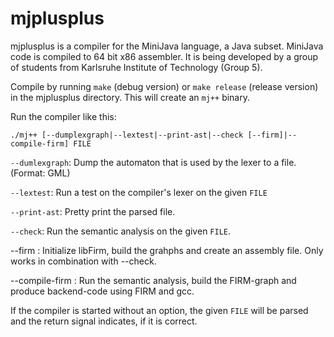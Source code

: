 mjplusplus
==========

mjplusplus is a compiler for the MiniJava language, a Java subset. MiniJava code is compiled to 64 bit x86 assembler. It is being developed by a group of students from Karlsruhe Institute of Technology (Group 5).

Compile by running `make` (debug version) or `make release` (release version) in the mjplusplus directory. This will create an `mj++` binary.

Run the compiler like this:

`./mj++ [--dumplexgraph|--lextest|--print-ast|--check [--firm]|--compile-firm] FILE`

`--dumlexgraph`: Dump the automaton that is used by the lexer to a file. (Format: GML)

`--lextest`: Run a test on the compiler's lexer on the given `FILE`

`--print-ast`: Pretty print the parsed file.

`--check`: Run the semantic analysis on the given `FILE`.

 --firm : Initialize libFirm, build the grahphs and create an assembly file. Only works in combination with --check.

 --compile-firm : Run the semantic analysis, build the FIRM-graph and produce backend-code using FIRM and gcc.

If the compiler is started without an option, the given `FILE` will be parsed and the return signal indicates, if it is correct.
